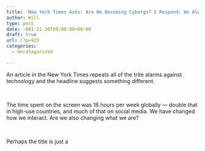 ```yaml
---
title: 'New York Times Asks: Are We Becoming Cyborgs? I Respond: We Always Have Been'
author: Will
type: post
date: -001-11-30T00:00:00+00:00
draft: true
url: /?p=923
categories:
  - Uncategorized

---
```

An article in the New York Times repeats all of the trite alarms against technology and the headline suggests something different.

&nbsp;

<div class="video-container">
</div>

The time spent on the screen was 16 hours per week globally — double that in high-use countries, and much of that on social media. We have changed how we interact. Are we also changing what we are?

&nbsp;

Perhaps the title is just a

&nbsp;